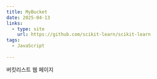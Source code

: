 ```yaml
---
title: MyBucket
date: 2025-04-13
links:
  - type: site
    url: https://github.com/scikit-learn/scikit-learn
tags:
  - JavaScript
  
---
```


버킷리스트 웹 페이지

<!--more-->
